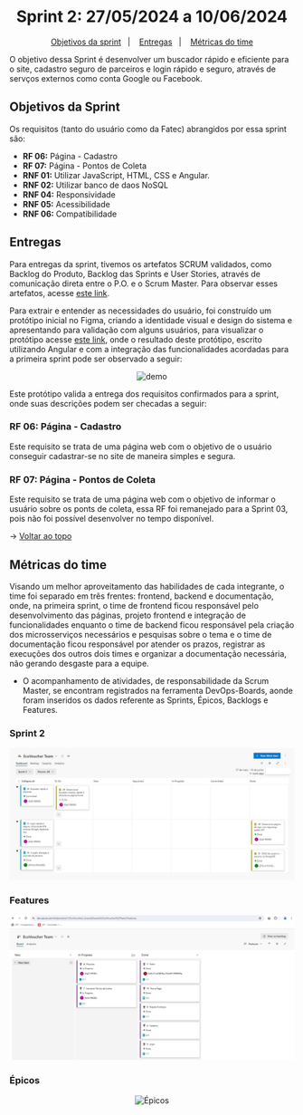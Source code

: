 <span id="topo">

<h1 align="center">Sprint 2: 27/05/2024 a 10/06/2024</h1>

<p align="center">
    <a href="#objetivos">Objetivos da sprint</a> &nbsp |&nbsp &nbsp
    <a href="#entregas">Entregas</a> &nbsp |&nbsp &nbsp
    <a href="#metricas">Métricas do time</a> 
</p>

O objetivo dessa Sprint é desenvolver um buscador rápido e eficiente para o site, cadastro seguro de parceiros e login rápido e seguro, através de servços externos como conta Google ou Facebook.

<span id="objetivos">
    
##  Objetivos da Sprint
Os requisitos (tanto do usuário como da Fatec) abrangidos por essa sprint são:
- **RF 06:** Página - Cadastro
- **RF 07:** Página - Pontos de Coleta
- **RNF 01:** Utilizar JavaScript, HTML, CSS e Angular.
- **RNF 02:** Utilizar banco de daos NoSQL
- **RNF 04:** Responsividade
- **RNF 05:** Acessibilidade
- **RNF 06:** Compatibilidade

<span id="entregas">
        
## Entregas
Para entregas da sprint, tivemos os artefatos SCRUM validados, como Backlog do Produto, Backlog das Sprints e User Stories, através de comunicação direta entre o P.O. e o Scrum Master. Para observar esses artefatos, acesse [este link](https://dev.azure.com/felipevieira31/EcoVoucher).

Para extrair e entender as necessidades do usuário, foi construído um protótipo inicial no Figma, criando a identidade visual e design do sistema e apresentando para validação com alguns usuários, para visualizar o protótipo acesse [este link](https://www.figma.com/proto/6frOdD60Vkzfjw1AgnzLem/EcoVoucher?type=design&node-id=1-16&t=WoD44lI3FaHwzFPu-1&scaling=scale-down&page-id=0%3A1&starting-point-node-id=1%3A16&mode=design), onde o resultado deste protótipo, escrito utilizando Angular e com a integração das funcionalidades acordadas para a primeira sprint pode ser observado a seguir:

<div align="center">

![demo](./demo.gif)
</div>

Este protótipo valida a entrega dos requisitos confirmados para a sprint, onde suas descrições podem ser checadas a seguir:


### RF 06: Página - Cadastro

Este requisito se trata de uma página web com o objetivo de o usuário conseguir cadastrar-se no site de maneira simples e segura.

### RF 07: Página - Pontos de Coleta

Este requisito se trata de uma página web com o objetivo de informar o usuário sobre os ponts de coleta, essa RF foi remanejado para a Sprint 03, pois não foi possível desenvolver no tempo disponível.

    
→ [Voltar ao topo](#topo)

<span id="metricas">
    
## Métricas do time
Visando um melhor aproveitamento das habilidades de cada integrante, o time foi separado em três frentes: frontend, backend e documentação, onde, na primeira sprint, o time de frontend ficou responsável pelo desenvolvimento das páginas, projeto frontend e integração de funcionalidades enquanto o time de backend ficou responsável pela criação dos microsserviços necessários e pesquisas sobre o tema e o time de documentação ficou responsável por atender os prazos, registrar as execuções dos outros dois times e organizar a documentação necessária, não gerando desgaste para a equipe. 
- O acompanhamento de atividades, de responsabilidade da Scrum Master, se encontram registrados na ferramenta DevOps-Boards, aonde foram inseridos os dados referente as Sprints, Épicos, Backlogs e Features.

### Sprint 2

<div align="center">
    
![Backlog Sprint 2](https://github.com/Eng-FelipeA/EcoVoucher/blob/main/Assets/DevOps%20Sprint%202.JPG)
</div>
    
<span id="links">

### Features

<div align="center">
    
![Features](https://github.com/Eng-FelipeA/EcoVoucher/blob/main/Assets/DevOps%20Features.jpg)
</div>
    
<span id="links">

### Épicos

<div align="center">
    
![Épicos](https://github.com/Eng-FelipeA/EcoVoucher/blob/main/Assets/%C3%89picos%20Spint%202.jpg)
</div>
    
<span id="links">

